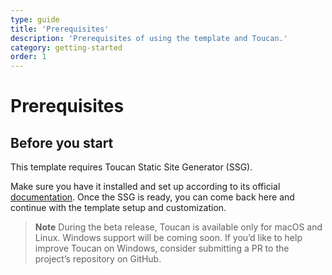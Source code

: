 ```yaml
---
type: guide
title: 'Prerequisites'
description: 'Prerequisites of using the template and Toucan.'
category: getting-started
order: 1
---
```


# Prerequisites


## Before you start

This template requires Toucan Static Site Generator (SSG).

Make sure you have it installed and set up according to its official [documentation](https://toucansites.com/docs/).
Once the SSG is ready, you can come back here and continue with the template setup and customization.

> **Note** 
During the beta release, Toucan is available only for macOS and Linux. Windows support will be coming soon.
If you’d like to help improve Toucan on Windows, consider submitting a PR to the project’s repository on GitHub. 



